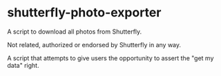 # shutterfly-photo-exporter
A script to download all photos from Shutterfly.

Not related, authorized or endorsed by Shutterfly in any way.

A script that attempts to give users the opportunity to assert the "get my data" right.


